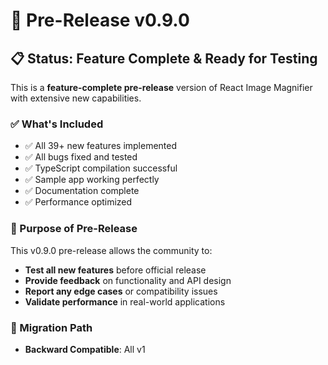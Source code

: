 # 🚀 Pre-Release v0.9.0

## 📋 Status: Feature Complete & Ready for Testing

This is a **feature-complete pre-release** version of React Image Magnifier with extensive new capabilities.

### ✅ What's Included
- ✅ All 39+ new features implemented
- ✅ All bugs fixed and tested
- ✅ TypeScript compilation successful
- ✅ Sample app working perfectly
- ✅ Documentation complete
- ✅ Performance optimized

### 🎯 Purpose of Pre-Release
This v0.9.0 pre-release allows the community to:
- **Test all new features** before official release
- **Provide feedback** on functionality and API design
- **Report any edge cases** or compatibility issues
- **Validate performance** in real-world applications

### 🔄 Migration Path
- **Backward Compatible**: All v1